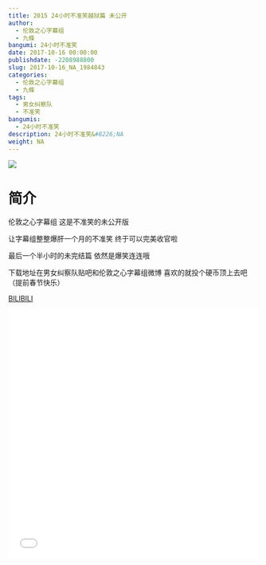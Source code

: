```yaml
---
title: 2015 24小时不准笑越狱篇 未公开
author: 
  - 伦敦之心字幕组
  - 九條
bangumi: 24小时不准笑
date: 2017-10-16 00:00:00
publishdate: -2208988800
slug: 2017-10-16_NA_1984843
categories: 
  - 伦敦之心字幕组
  - 九條
tags: 
  - 男女纠察队
  - 不准笑
bangumis: 
  - 24小时不准笑
description: 24小时不准笑&#8226;NA
weight: NA
---
```


![](https://i.imgur.com/YNnB5lK.jpg)

# 简介  
伦敦之心字幕组 这是不准笑的未公开版


 让字幕组整整爆肝一个月的不准笑 终于可以完美收官啦


最后一个半小时的未完结篇 依然是爆笑连连哦


下载地址在男女纠察队贴吧和伦敦之心字幕组微博 喜欢的就投个硬币顶上去吧 （提前春节快乐）

  [BILIBILI](https://www.bilibili.com/video/av1984843/)


<div class="vcontainer">  <iframe class='video' src="//www.bilibili.com/blackboard/player.html?aid=1984843" width="100%" height="500" frameborder="0" allowfullscreen="allowfullscreen"></iframe></div>
